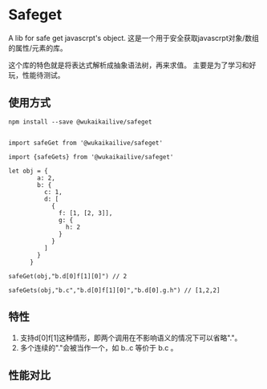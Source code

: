 # Safeget
A lib for safe get javascrpt's object.
这是一个用于安全获取javascrpt对象/数组的属性/元素的库。

这个库的特色就是将表达式解析成抽象语法树，再来求值。
主要是为了学习和好玩，性能待测试。

## 使用方式

```
npm install --save @wukaikailive/safeget
```

```

import safeGet from '@wukaikailive/safeget'

import {safeGets} from '@wukaikailive/safeget'

let obj = {
        a: 2,
        b: {
          c: 1,
          d: [
            {
              f: [1, [2, 3]],
              g: {
                h: 2
              }
            }
          ]
        }
      }

safeGet(obj,"b.d[0]f[1][0]") // 2

safeGets(obj,"b.c","b.d[0]f[1][0]","b.d[0].g.h") // [1,2,2]
```
## 特性

1. 支持d[0]f[1]这种情形，即两个调用在不影响语义的情况下可以省略"."。
2. 多个连续的"."会被当作一个，如 b..c 等价于 b.c 。

## 性能对比
